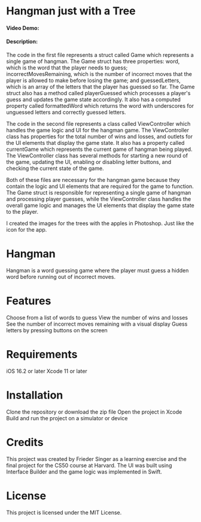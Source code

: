 # Hangman just with a Tree
#### Video Demo:  <URL HERE>
#### Description:

The code in the first file represents a struct called Game which represents a single game of hangman. The Game struct has three properties: word, which is the word that the player needs to guess; incorrectMovesRemaining, which is the number of incorrect moves that the player is allowed to make before losing the game; and guessedLetters, which is an array of the letters that the player has guessed so far. The Game struct also has a method called playerGuessed which processes a player's guess and updates the game state accordingly. It also has a computed property called formattedWord which returns the word with underscores for unguessed letters and correctly guessed letters.

The code in the second file represents a class called ViewController which handles the game logic and UI for the hangman game. The ViewController class has properties for the total number of wins and losses, and outlets for the UI elements that display the game state. It also has a property called currentGame which represents the current game of hangman being played. The ViewController class has several methods for starting a new round of the game, updating the UI, enabling or disabling letter buttons, and checking the current state of the game.

Both of these files are necessary for the hangman game because they contain the logic and UI elements that are required for the game to function. The Game struct is responsible for representing a single game of hangman and processing player guesses, while the ViewController class handles the overall game logic and manages the UI elements that display the game state to the player.

I created the images for the trees with the apples in Photoshop. Just like the icon for the app.

# Hangman

Hangman is a word guessing game where the player must guess a hidden word before running out of incorrect moves.

# Features

Choose from a list of words to guess
View the number of wins and losses
See the number of incorrect moves remaining with a visual display
Guess letters by pressing buttons on the screen

# Requirements

iOS 16.2 or later
Xcode 11 or later

# Installation

Clone the repository or download the zip file
Open the project in Xcode
Build and run the project on a simulator or device

# Credits

This project was created by Frieder Singer as a learning exercise and the final project for the CS50 course at Harvard.
The UI was built using Interface Builder and the game logic was implemented in Swift.

# License

This project is licensed under the MIT License.
